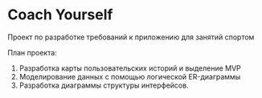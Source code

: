 # Coach Yourself 
Проект по разработке требований к приложению для занятий спортом 

План проекта: 

1. Разработка карты пользовательских историй и выделение MVP
2. Моделирование данных с помощью логической ER-диаграммы 
3. Разработка диаграммы структуры интерфейсов. 
